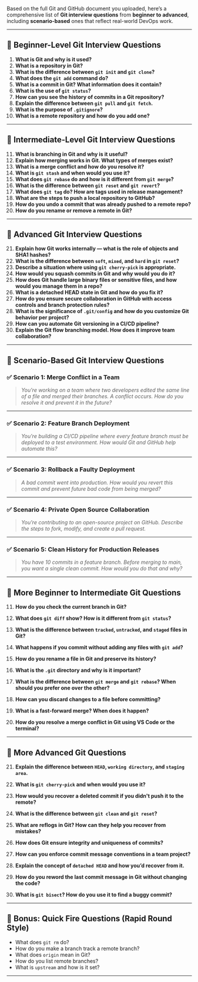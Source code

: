 Based on the full Git and GitHub document you uploaded, here’s a comprehensive list of **Git interview questions** from **beginner to advanced**, including **scenario-based** ones that reflect real-world DevOps work.

---

## 🔹 **Beginner-Level Git Interview Questions**

1. **What is Git and why is it used?**
2. **What is a repository in Git?**
3. **What is the difference between `git init` and `git clone`?**
4. **What does the `git add` command do?**
5. **What is a commit in Git? What information does it contain?**
6. **What is the use of `git status`?**
7. **How can you see the history of commits in a Git repository?**
8. **Explain the difference between `git pull` and `git fetch`.**
9. **What is the purpose of `.gitignore`?**
10. **What is a remote repository and how do you add one?**

---

## 🔹 **Intermediate-Level Git Interview Questions**

11. **What is branching in Git and why is it useful?**
12. **Explain how merging works in Git. What types of merges exist?**
13. **What is a merge conflict and how do you resolve it?**
14. **What is `git stash` and when would you use it?**
15. **What does `git rebase` do and how is it different from `git merge`?**
16. **What is the difference between `git reset` and `git revert`?**
17. **What does `git tag` do? How are tags used in release management?**
18. **What are the steps to push a local repository to GitHub?**
19. **How do you undo a commit that was already pushed to a remote repo?**
20. **How do you rename or remove a remote in Git?**

---

## 🔹 **Advanced Git Interview Questions**

21. **Explain how Git works internally — what is the role of objects and SHA1 hashes?**
22. **What is the difference between `soft`, `mixed`, and `hard` in `git reset`?**
23. **Describe a situation where using `git cherry-pick` is appropriate.**
24. **How would you squash commits in Git and why would you do it?**
25. **How does Git handle large binary files or sensitive files, and how would you manage them in a repo?**
26. **What is a detached HEAD state in Git and how do you fix it?**
27. **How do you ensure secure collaboration in GitHub with access controls and branch protection rules?**
28. **What is the significance of `.git/config` and how do you customize Git behavior per project?**
29. **How can you automate Git versioning in a CI/CD pipeline?**
30. **Explain the Git flow branching model. How does it improve team collaboration?**

---

## 🎯 **Scenario-Based Git Interview Questions**

### ✅ Scenario 1: Merge Conflict in a Team
> *You're working on a team where two developers edited the same line of a file and merged their branches. A conflict occurs. How do you resolve it and prevent it in the future?*

---

### ✅ Scenario 2: Feature Branch Deployment
> *You're building a CI/CD pipeline where every feature branch must be deployed to a test environment. How would Git and GitHub help automate this?*

---

### ✅ Scenario 3: Rollback a Faulty Deployment
> *A bad commit went into production. How would you revert this commit and prevent future bad code from being merged?*

---

### ✅ Scenario 4: Private Open Source Collaboration
> *You're contributing to an open-source project on GitHub. Describe the steps to fork, modify, and create a pull request.*

---

### ✅ Scenario 5: Clean History for Production Releases
> *You have 10 commits in a feature branch. Before merging to main, you want a single clean commit. How would you do that and why?*

---

## 🔹 **More Beginner to Intermediate Git Questions**

11. **How do you check the current branch in Git?**

12. **What does `git diff` show? How is it different from `git status`?**

13. **What is the difference between `tracked`, `untracked`, and `staged` files in Git?**

14. **What happens if you commit without adding any files with `git add`?**

15. **How do you rename a file in Git and preserve its history?**

16. **What is the `.git` directory and why is it important?**

17. **What is the difference between `git merge` and `git rebase`? When should you prefer one over the other?**

18. **How can you discard changes to a file before committing?**

19. **What is a fast-forward merge? When does it happen?**

20. **How do you resolve a merge conflict in Git using VS Code or the terminal?**

---

## 🔧 **More Advanced Git Questions**

21. **Explain the difference between `HEAD`, `working directory`, and `staging area`.**

22. **What is `git cherry-pick` and when would you use it?**

23. **How would you recover a deleted commit if you didn't push it to the remote?**

24. **What is the difference between `git clean` and `git reset`?**

25. **What are reflogs in Git? How can they help you recover from mistakes?**

26. **How does Git ensure integrity and uniqueness of commits?**

27. **How can you enforce commit message conventions in a team project?**

28. **Explain the concept of `detached HEAD` and how you’d recover from it.**

29. **How do you reword the last commit message in Git without changing the code?**

30. **What is `git bisect`? How do you use it to find a buggy commit?**

---

## 🎯 **Bonus: Quick Fire Questions (Rapid Round Style)**

- What does `git rm` do?
- How do you make a branch track a remote branch?
- What does `origin` mean in Git?
- How do you list remote branches?
- What is `upstream` and how is it set?

---
